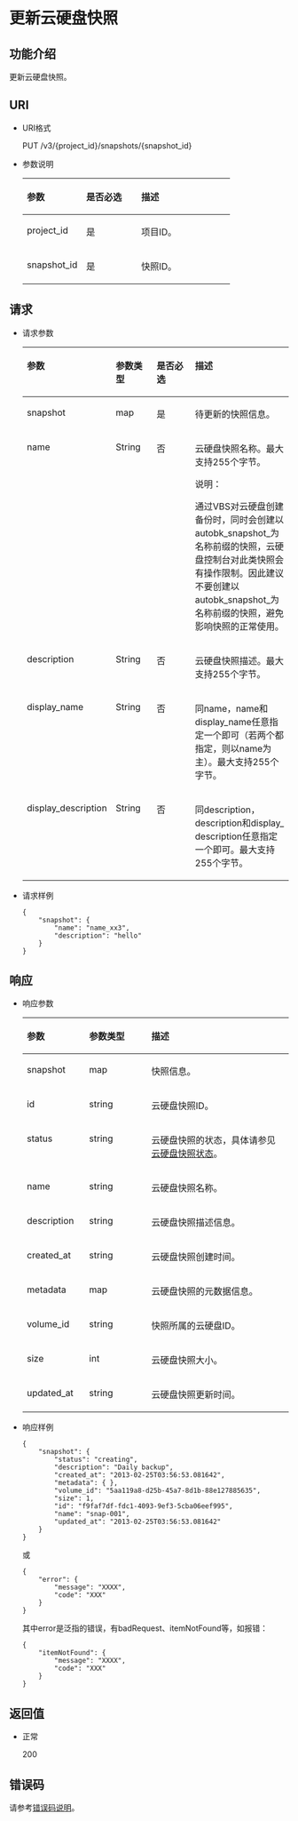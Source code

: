 # 更新云硬盘快照<a name="ZH-CN_TOPIC_0102683919"></a>

## 功能介绍<a name="section4805694511340"></a>

更新云硬盘快照。

## URI<a name="section268627411340"></a>

-   URI格式

    PUT /v3/\{project\_id\}/snapshots/\{snapshot\_id\}

-   参数说明

    <a name="table5655293911340"></a>
    <table><thead align="left"><tr id="row4718979611340"><th class="cellrowborder" valign="top" width="28.57%" id="mcps1.1.4.1.1"><p id="p6427715211340"><a name="p6427715211340"></a><a name="p6427715211340"></a>参数</p>
    </th>
    <th class="cellrowborder" valign="top" width="26.529999999999998%" id="mcps1.1.4.1.2"><p id="p3906685711340"><a name="p3906685711340"></a><a name="p3906685711340"></a>是否必选</p>
    </th>
    <th class="cellrowborder" valign="top" width="44.9%" id="mcps1.1.4.1.3"><p id="p1029885411340"><a name="p1029885411340"></a><a name="p1029885411340"></a>描述</p>
    </th>
    </tr>
    </thead>
    <tbody><tr id="row2890086411340"><td class="cellrowborder" valign="top" width="28.57%" headers="mcps1.1.4.1.1 "><p id="p5926863811340"><a name="p5926863811340"></a><a name="p5926863811340"></a>project_id</p>
    </td>
    <td class="cellrowborder" valign="top" width="26.529999999999998%" headers="mcps1.1.4.1.2 "><p id="p3603037711340"><a name="p3603037711340"></a><a name="p3603037711340"></a>是</p>
    </td>
    <td class="cellrowborder" valign="top" width="44.9%" headers="mcps1.1.4.1.3 "><p id="p3277940011340"><a name="p3277940011340"></a><a name="p3277940011340"></a>项目ID。</p>
    </td>
    </tr>
    <tr id="row2657914711340"><td class="cellrowborder" valign="top" width="28.57%" headers="mcps1.1.4.1.1 "><p id="p542726811340"><a name="p542726811340"></a><a name="p542726811340"></a>snapshot_id</p>
    </td>
    <td class="cellrowborder" valign="top" width="26.529999999999998%" headers="mcps1.1.4.1.2 "><p id="p3695552511340"><a name="p3695552511340"></a><a name="p3695552511340"></a>是</p>
    </td>
    <td class="cellrowborder" valign="top" width="44.9%" headers="mcps1.1.4.1.3 "><p id="p4060754311340"><a name="p4060754311340"></a><a name="p4060754311340"></a>快照ID。</p>
    </td>
    </tr>
    </tbody>
    </table>


## 请求<a name="section87667311340"></a>

-   请求参数

    <a name="zh-cn_topic_0058626631_table16590896104128"></a>
    <table><thead align="left"><tr id="zh-cn_topic_0058626631_row60389002104128"><th class="cellrowborder" valign="top" width="18%" id="mcps1.1.5.1.1"><p id="zh-cn_topic_0058626631_p59671014104128"><a name="zh-cn_topic_0058626631_p59671014104128"></a><a name="zh-cn_topic_0058626631_p59671014104128"></a>参数</p>
    </th>
    <th class="cellrowborder" valign="top" width="18%" id="mcps1.1.5.1.2"><p id="zh-cn_topic_0058626631_p1513999104128"><a name="zh-cn_topic_0058626631_p1513999104128"></a><a name="zh-cn_topic_0058626631_p1513999104128"></a>参数类型</p>
    </th>
    <th class="cellrowborder" valign="top" width="22%" id="mcps1.1.5.1.3"><p id="zh-cn_topic_0058626631_p55525100104128"><a name="zh-cn_topic_0058626631_p55525100104128"></a><a name="zh-cn_topic_0058626631_p55525100104128"></a>是否必选</p>
    </th>
    <th class="cellrowborder" valign="top" width="42%" id="mcps1.1.5.1.4"><p id="zh-cn_topic_0058626631_p1239270104128"><a name="zh-cn_topic_0058626631_p1239270104128"></a><a name="zh-cn_topic_0058626631_p1239270104128"></a>描述</p>
    </th>
    </tr>
    </thead>
    <tbody><tr id="zh-cn_topic_0058626631_row49575616223342"><td class="cellrowborder" valign="top" width="18%" headers="mcps1.1.5.1.1 "><p id="zh-cn_topic_0058626631_p26354398223356"><a name="zh-cn_topic_0058626631_p26354398223356"></a><a name="zh-cn_topic_0058626631_p26354398223356"></a>snapshot</p>
    </td>
    <td class="cellrowborder" valign="top" width="18%" headers="mcps1.1.5.1.2 "><p id="zh-cn_topic_0058626631_p54331513223356"><a name="zh-cn_topic_0058626631_p54331513223356"></a><a name="zh-cn_topic_0058626631_p54331513223356"></a>map</p>
    </td>
    <td class="cellrowborder" valign="top" width="22%" headers="mcps1.1.5.1.3 "><p id="zh-cn_topic_0058626631_p38776445223356"><a name="zh-cn_topic_0058626631_p38776445223356"></a><a name="zh-cn_topic_0058626631_p38776445223356"></a>是</p>
    </td>
    <td class="cellrowborder" valign="top" width="42%" headers="mcps1.1.5.1.4 "><p id="zh-cn_topic_0058626631_p53884304223356"><a name="zh-cn_topic_0058626631_p53884304223356"></a><a name="zh-cn_topic_0058626631_p53884304223356"></a>待更新的快照信息。</p>
    </td>
    </tr>
    <tr id="zh-cn_topic_0058626631_row33272036104128"><td class="cellrowborder" valign="top" width="18%" headers="mcps1.1.5.1.1 "><p id="zh-cn_topic_0058626631_p43959720162736"><a name="zh-cn_topic_0058626631_p43959720162736"></a><a name="zh-cn_topic_0058626631_p43959720162736"></a>name</p>
    </td>
    <td class="cellrowborder" valign="top" width="18%" headers="mcps1.1.5.1.2 "><p id="zh-cn_topic_0058626631_p3967568162736"><a name="zh-cn_topic_0058626631_p3967568162736"></a><a name="zh-cn_topic_0058626631_p3967568162736"></a>String</p>
    </td>
    <td class="cellrowborder" valign="top" width="22%" headers="mcps1.1.5.1.3 "><p id="zh-cn_topic_0058626631_p52937605162736"><a name="zh-cn_topic_0058626631_p52937605162736"></a><a name="zh-cn_topic_0058626631_p52937605162736"></a>否</p>
    </td>
    <td class="cellrowborder" valign="top" width="42%" headers="mcps1.1.5.1.4 "><p id="zh-cn_topic_0058626631_p60087598162736"><a name="zh-cn_topic_0058626631_p60087598162736"></a><a name="zh-cn_topic_0058626631_p60087598162736"></a>云硬盘快照名称。<span id="zh-cn_topic_0058626631_text464413115259"><a name="zh-cn_topic_0058626631_text464413115259"></a><a name="zh-cn_topic_0058626631_text464413115259"></a>最大支持255个字节。</span></p>
    <div class="note" id="zh-cn_topic_0058626631_note154651827114612"><a name="zh-cn_topic_0058626631_note154651827114612"></a><a name="zh-cn_topic_0058626631_note154651827114612"></a><span class="notetitle"> 说明： </span><div class="notebody"><p id="zh-cn_topic_0058626631_zh-cn_topic_0051408624_p46767097103214"><a name="zh-cn_topic_0058626631_zh-cn_topic_0051408624_p46767097103214"></a><a name="zh-cn_topic_0058626631_zh-cn_topic_0051408624_p46767097103214"></a>通过VBS对云硬盘创建备份时，同时会创建以autobk_snapshot_为名称前缀的快照，云硬盘控制台对此类快照会有操作限制。因此建议不要创建以autobk_snapshot_为名称前缀的快照，避免影响快照的正常使用。</p>
    </div></div>
    </td>
    </tr>
    <tr id="zh-cn_topic_0058626631_row12756475104128"><td class="cellrowborder" valign="top" width="18%" headers="mcps1.1.5.1.1 "><p id="zh-cn_topic_0058626631_p48879957162736"><a name="zh-cn_topic_0058626631_p48879957162736"></a><a name="zh-cn_topic_0058626631_p48879957162736"></a>description</p>
    </td>
    <td class="cellrowborder" valign="top" width="18%" headers="mcps1.1.5.1.2 "><p id="zh-cn_topic_0058626631_p66962416162736"><a name="zh-cn_topic_0058626631_p66962416162736"></a><a name="zh-cn_topic_0058626631_p66962416162736"></a>String</p>
    </td>
    <td class="cellrowborder" valign="top" width="22%" headers="mcps1.1.5.1.3 "><p id="zh-cn_topic_0058626631_p55246620162736"><a name="zh-cn_topic_0058626631_p55246620162736"></a><a name="zh-cn_topic_0058626631_p55246620162736"></a>否</p>
    </td>
    <td class="cellrowborder" valign="top" width="42%" headers="mcps1.1.5.1.4 "><p id="zh-cn_topic_0058626631_p45791232162736"><a name="zh-cn_topic_0058626631_p45791232162736"></a><a name="zh-cn_topic_0058626631_p45791232162736"></a>云硬盘快照描述。<span id="zh-cn_topic_0058626631_text40796911152514"><a name="zh-cn_topic_0058626631_text40796911152514"></a><a name="zh-cn_topic_0058626631_text40796911152514"></a>最大支持255个字节。</span></p>
    </td>
    </tr>
    <tr id="zh-cn_topic_0058626631_row26493997162819"><td class="cellrowborder" valign="top" width="18%" headers="mcps1.1.5.1.1 "><p id="zh-cn_topic_0058626631_p12659426162825"><a name="zh-cn_topic_0058626631_p12659426162825"></a><a name="zh-cn_topic_0058626631_p12659426162825"></a>display_name</p>
    </td>
    <td class="cellrowborder" valign="top" width="18%" headers="mcps1.1.5.1.2 "><p id="zh-cn_topic_0058626631_p18780582162825"><a name="zh-cn_topic_0058626631_p18780582162825"></a><a name="zh-cn_topic_0058626631_p18780582162825"></a>String</p>
    </td>
    <td class="cellrowborder" valign="top" width="22%" headers="mcps1.1.5.1.3 "><p id="zh-cn_topic_0058626631_p44832203162825"><a name="zh-cn_topic_0058626631_p44832203162825"></a><a name="zh-cn_topic_0058626631_p44832203162825"></a>否</p>
    </td>
    <td class="cellrowborder" valign="top" width="42%" headers="mcps1.1.5.1.4 "><p id="zh-cn_topic_0058626631_p7529849162825"><a name="zh-cn_topic_0058626631_p7529849162825"></a><a name="zh-cn_topic_0058626631_p7529849162825"></a>同name，name和display_name任意指定一个即可（若两个都指定，则以name为主）。<span id="zh-cn_topic_0058626631_text13486246152521"><a name="zh-cn_topic_0058626631_text13486246152521"></a><a name="zh-cn_topic_0058626631_text13486246152521"></a>最大支持255个字节。</span></p>
    </td>
    </tr>
    <tr id="zh-cn_topic_0058626631_row40792854162816"><td class="cellrowborder" valign="top" width="18%" headers="mcps1.1.5.1.1 "><p id="zh-cn_topic_0058626631_p53442063162825"><a name="zh-cn_topic_0058626631_p53442063162825"></a><a name="zh-cn_topic_0058626631_p53442063162825"></a>display_description</p>
    </td>
    <td class="cellrowborder" valign="top" width="18%" headers="mcps1.1.5.1.2 "><p id="zh-cn_topic_0058626631_p33839865162825"><a name="zh-cn_topic_0058626631_p33839865162825"></a><a name="zh-cn_topic_0058626631_p33839865162825"></a>String</p>
    </td>
    <td class="cellrowborder" valign="top" width="22%" headers="mcps1.1.5.1.3 "><p id="zh-cn_topic_0058626631_p56674535162825"><a name="zh-cn_topic_0058626631_p56674535162825"></a><a name="zh-cn_topic_0058626631_p56674535162825"></a>否</p>
    </td>
    <td class="cellrowborder" valign="top" width="42%" headers="mcps1.1.5.1.4 "><p id="zh-cn_topic_0058626631_p27234626162825"><a name="zh-cn_topic_0058626631_p27234626162825"></a><a name="zh-cn_topic_0058626631_p27234626162825"></a>同description，description和display_ description任意指定一个即可。<span id="zh-cn_topic_0058626631_text22531078152526"><a name="zh-cn_topic_0058626631_text22531078152526"></a><a name="zh-cn_topic_0058626631_text22531078152526"></a>最大支持255个字节。</span></p>
    </td>
    </tr>
    </tbody>
    </table>


-   请求样例

    ```
    {
        "snapshot": {
            "name": "name_xx3", 
            "description": "hello"
        }
    }
    ```


## 响应<a name="section5147449911340"></a>

-   响应参数

    <a name="zh-cn_topic_0058626631_table251963102518"></a>
    <table><thead align="left"><tr id="zh-cn_topic_0058626631_row18517183132513"><th class="cellrowborder" valign="top" width="23.377662233776622%" id="mcps1.1.4.1.1"><p id="zh-cn_topic_0058626631_p17515931252"><a name="zh-cn_topic_0058626631_p17515931252"></a><a name="zh-cn_topic_0058626631_p17515931252"></a>参数</p>
    </th>
    <th class="cellrowborder" valign="top" width="23.377662233776622%" id="mcps1.1.4.1.2"><p id="zh-cn_topic_0058626631_p7515173192517"><a name="zh-cn_topic_0058626631_p7515173192517"></a><a name="zh-cn_topic_0058626631_p7515173192517"></a>参数类型</p>
    </th>
    <th class="cellrowborder" valign="top" width="53.24467553244675%" id="mcps1.1.4.1.3"><p id="zh-cn_topic_0058626631_p05179317252"><a name="zh-cn_topic_0058626631_p05179317252"></a><a name="zh-cn_topic_0058626631_p05179317252"></a>描述</p>
    </th>
    </tr>
    </thead>
    <tbody><tr id="zh-cn_topic_0058626631_row551719372519"><td class="cellrowborder" valign="top" width="23.377662233776622%" headers="mcps1.1.4.1.1 "><p id="zh-cn_topic_0058626631_p135171634254"><a name="zh-cn_topic_0058626631_p135171634254"></a><a name="zh-cn_topic_0058626631_p135171634254"></a>snapshot</p>
    </td>
    <td class="cellrowborder" valign="top" width="23.377662233776622%" headers="mcps1.1.4.1.2 "><p id="zh-cn_topic_0058626631_p55178310254"><a name="zh-cn_topic_0058626631_p55178310254"></a><a name="zh-cn_topic_0058626631_p55178310254"></a>map</p>
    </td>
    <td class="cellrowborder" valign="top" width="53.24467553244675%" headers="mcps1.1.4.1.3 "><p id="zh-cn_topic_0058626631_p551733112512"><a name="zh-cn_topic_0058626631_p551733112512"></a><a name="zh-cn_topic_0058626631_p551733112512"></a>快照信息。</p>
    </td>
    </tr>
    <tr id="zh-cn_topic_0058626631_row351716312517"><td class="cellrowborder" valign="top" width="23.377662233776622%" headers="mcps1.1.4.1.1 "><p id="zh-cn_topic_0058626631_p8517838253"><a name="zh-cn_topic_0058626631_p8517838253"></a><a name="zh-cn_topic_0058626631_p8517838253"></a>id</p>
    </td>
    <td class="cellrowborder" valign="top" width="23.377662233776622%" headers="mcps1.1.4.1.2 "><p id="zh-cn_topic_0058626631_p125173352512"><a name="zh-cn_topic_0058626631_p125173352512"></a><a name="zh-cn_topic_0058626631_p125173352512"></a>string</p>
    </td>
    <td class="cellrowborder" valign="top" width="53.24467553244675%" headers="mcps1.1.4.1.3 "><p id="zh-cn_topic_0058626631_p1251783102517"><a name="zh-cn_topic_0058626631_p1251783102517"></a><a name="zh-cn_topic_0058626631_p1251783102517"></a>云硬盘快照ID。</p>
    </td>
    </tr>
    <tr id="zh-cn_topic_0058626631_row451813317253"><td class="cellrowborder" valign="top" width="23.377662233776622%" headers="mcps1.1.4.1.1 "><p id="zh-cn_topic_0058626631_p1451818312254"><a name="zh-cn_topic_0058626631_p1451818312254"></a><a name="zh-cn_topic_0058626631_p1451818312254"></a>status</p>
    </td>
    <td class="cellrowborder" valign="top" width="23.377662233776622%" headers="mcps1.1.4.1.2 "><p id="zh-cn_topic_0058626631_p115184372510"><a name="zh-cn_topic_0058626631_p115184372510"></a><a name="zh-cn_topic_0058626631_p115184372510"></a>string</p>
    </td>
    <td class="cellrowborder" valign="top" width="53.24467553244675%" headers="mcps1.1.4.1.3 "><p id="zh-cn_topic_0058626631_p151812362515"><a name="zh-cn_topic_0058626631_p151812362515"></a><a name="zh-cn_topic_0058626631_p151812362515"></a>云硬盘快照的状态，具体请参见<a href="云硬盘快照状态.md">云硬盘快照状态</a>。</p>
    </td>
    </tr>
    <tr id="zh-cn_topic_0058626631_row16518132257"><td class="cellrowborder" valign="top" width="23.377662233776622%" headers="mcps1.1.4.1.1 "><p id="zh-cn_topic_0058626631_p1051853182512"><a name="zh-cn_topic_0058626631_p1051853182512"></a><a name="zh-cn_topic_0058626631_p1051853182512"></a>name</p>
    </td>
    <td class="cellrowborder" valign="top" width="23.377662233776622%" headers="mcps1.1.4.1.2 "><p id="zh-cn_topic_0058626631_p205185362515"><a name="zh-cn_topic_0058626631_p205185362515"></a><a name="zh-cn_topic_0058626631_p205185362515"></a>string</p>
    </td>
    <td class="cellrowborder" valign="top" width="53.24467553244675%" headers="mcps1.1.4.1.3 "><p id="zh-cn_topic_0058626631_p1651863172513"><a name="zh-cn_topic_0058626631_p1651863172513"></a><a name="zh-cn_topic_0058626631_p1651863172513"></a>云硬盘快照名称。</p>
    </td>
    </tr>
    <tr id="zh-cn_topic_0058626631_row5518163152514"><td class="cellrowborder" valign="top" width="23.377662233776622%" headers="mcps1.1.4.1.1 "><p id="zh-cn_topic_0058626631_p1751813313259"><a name="zh-cn_topic_0058626631_p1751813313259"></a><a name="zh-cn_topic_0058626631_p1751813313259"></a>description</p>
    </td>
    <td class="cellrowborder" valign="top" width="23.377662233776622%" headers="mcps1.1.4.1.2 "><p id="zh-cn_topic_0058626631_p155189382519"><a name="zh-cn_topic_0058626631_p155189382519"></a><a name="zh-cn_topic_0058626631_p155189382519"></a>string</p>
    </td>
    <td class="cellrowborder" valign="top" width="53.24467553244675%" headers="mcps1.1.4.1.3 "><p id="zh-cn_topic_0058626631_p165181362512"><a name="zh-cn_topic_0058626631_p165181362512"></a><a name="zh-cn_topic_0058626631_p165181362512"></a>云硬盘快照描述信息。</p>
    </td>
    </tr>
    <tr id="zh-cn_topic_0058626631_row5518137256"><td class="cellrowborder" valign="top" width="23.377662233776622%" headers="mcps1.1.4.1.1 "><p id="zh-cn_topic_0058626631_p125182382518"><a name="zh-cn_topic_0058626631_p125182382518"></a><a name="zh-cn_topic_0058626631_p125182382518"></a>created_at</p>
    </td>
    <td class="cellrowborder" valign="top" width="23.377662233776622%" headers="mcps1.1.4.1.2 "><p id="zh-cn_topic_0058626631_p951813311252"><a name="zh-cn_topic_0058626631_p951813311252"></a><a name="zh-cn_topic_0058626631_p951813311252"></a>string</p>
    </td>
    <td class="cellrowborder" valign="top" width="53.24467553244675%" headers="mcps1.1.4.1.3 "><p id="zh-cn_topic_0058626631_p115181317254"><a name="zh-cn_topic_0058626631_p115181317254"></a><a name="zh-cn_topic_0058626631_p115181317254"></a>云硬盘快照创建时间。</p>
    </td>
    </tr>
    <tr id="zh-cn_topic_0058626631_row10519133253"><td class="cellrowborder" valign="top" width="23.377662233776622%" headers="mcps1.1.4.1.1 "><p id="zh-cn_topic_0058626631_p1951843112514"><a name="zh-cn_topic_0058626631_p1951843112514"></a><a name="zh-cn_topic_0058626631_p1951843112514"></a>metadata</p>
    </td>
    <td class="cellrowborder" valign="top" width="23.377662233776622%" headers="mcps1.1.4.1.2 "><p id="zh-cn_topic_0058626631_p13519163112515"><a name="zh-cn_topic_0058626631_p13519163112515"></a><a name="zh-cn_topic_0058626631_p13519163112515"></a>map</p>
    </td>
    <td class="cellrowborder" valign="top" width="53.24467553244675%" headers="mcps1.1.4.1.3 "><p id="zh-cn_topic_0058626631_p251915313258"><a name="zh-cn_topic_0058626631_p251915313258"></a><a name="zh-cn_topic_0058626631_p251915313258"></a>云硬盘快照的元数据信息。</p>
    </td>
    </tr>
    <tr id="zh-cn_topic_0058626631_row165197362511"><td class="cellrowborder" valign="top" width="23.377662233776622%" headers="mcps1.1.4.1.1 "><p id="zh-cn_topic_0058626631_p1451913102511"><a name="zh-cn_topic_0058626631_p1451913102511"></a><a name="zh-cn_topic_0058626631_p1451913102511"></a>volume_id</p>
    </td>
    <td class="cellrowborder" valign="top" width="23.377662233776622%" headers="mcps1.1.4.1.2 "><p id="zh-cn_topic_0058626631_p1351963112514"><a name="zh-cn_topic_0058626631_p1351963112514"></a><a name="zh-cn_topic_0058626631_p1351963112514"></a>string</p>
    </td>
    <td class="cellrowborder" valign="top" width="53.24467553244675%" headers="mcps1.1.4.1.3 "><p id="zh-cn_topic_0058626631_p551913316258"><a name="zh-cn_topic_0058626631_p551913316258"></a><a name="zh-cn_topic_0058626631_p551913316258"></a>快照所属的云硬盘ID。</p>
    </td>
    </tr>
    <tr id="zh-cn_topic_0058626631_row10519163192515"><td class="cellrowborder" valign="top" width="23.377662233776622%" headers="mcps1.1.4.1.1 "><p id="zh-cn_topic_0058626631_p1351923142514"><a name="zh-cn_topic_0058626631_p1351923142514"></a><a name="zh-cn_topic_0058626631_p1351923142514"></a>size</p>
    </td>
    <td class="cellrowborder" valign="top" width="23.377662233776622%" headers="mcps1.1.4.1.2 "><p id="zh-cn_topic_0058626631_p65190317252"><a name="zh-cn_topic_0058626631_p65190317252"></a><a name="zh-cn_topic_0058626631_p65190317252"></a>int</p>
    </td>
    <td class="cellrowborder" valign="top" width="53.24467553244675%" headers="mcps1.1.4.1.3 "><p id="zh-cn_topic_0058626631_p1451963122512"><a name="zh-cn_topic_0058626631_p1451963122512"></a><a name="zh-cn_topic_0058626631_p1451963122512"></a>云硬盘快照大小。</p>
    </td>
    </tr>
    <tr id="zh-cn_topic_0058626631_row25191735255"><td class="cellrowborder" valign="top" width="23.377662233776622%" headers="mcps1.1.4.1.1 "><p id="zh-cn_topic_0058626631_p1951903192520"><a name="zh-cn_topic_0058626631_p1951903192520"></a><a name="zh-cn_topic_0058626631_p1951903192520"></a>updated_at</p>
    </td>
    <td class="cellrowborder" valign="top" width="23.377662233776622%" headers="mcps1.1.4.1.2 "><p id="zh-cn_topic_0058626631_p165198313255"><a name="zh-cn_topic_0058626631_p165198313255"></a><a name="zh-cn_topic_0058626631_p165198313255"></a>string</p>
    </td>
    <td class="cellrowborder" valign="top" width="53.24467553244675%" headers="mcps1.1.4.1.3 "><p id="zh-cn_topic_0058626631_p95191639256"><a name="zh-cn_topic_0058626631_p95191639256"></a><a name="zh-cn_topic_0058626631_p95191639256"></a>云硬盘快照更新时间。</p>
    </td>
    </tr>
    </tbody>
    </table>


-   响应样例

    ```
    {
        "snapshot": {
            "status": "creating", 
            "description": "Daily backup", 
            "created_at": "2013-02-25T03:56:53.081642", 
            "metadata": { }, 
            "volume_id": "5aa119a8-d25b-45a7-8d1b-88e127885635", 
            "size": 1, 
            "id": "f9faf7df-fdc1-4093-9ef3-5cba06eef995", 
            "name": "snap-001", 
            "updated_at": "2013-02-25T03:56:53.081642"
        }
    }
    ```

    或

    ```
    {
        "error": {
            "message": "XXXX", 
            "code": "XXX"
        }
    }
    ```

    其中error是泛指的错误，有badRequest、itemNotFound等，如报错：

    ```
    {
        "itemNotFound": {
            "message": "XXXX", 
            "code": "XXX"
        }
    }
    ```


## 返回值<a name="section1751558211340"></a>

-   正常

    200


## 错误码<a name="section431317151242"></a>

请参考[错误码说明](错误码说明.md)。

